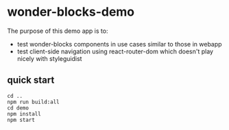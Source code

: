 # wonder-blocks-demo

The purpose of this demo app is to:
- test wonder-blocks components in use cases similar to those in webapp
- test client-side navigation using react-router-dom which doesn't play nicely
  with styleguidist

## quick start
```
cd ..
npm run build:all
cd demo
npm install
npm start
```

